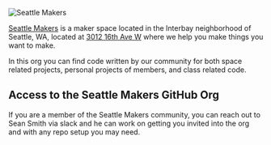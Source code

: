 ![Seattle Makers](img/logo.png)

[Seattle Makers](https://seattlemakers.org) is a maker space located in the Interbay neighborhood of Seattle, WA, located at [3012 16th Ave W](https://g.page/seattlemakershq?share) where we help you make things you want to make.

In this org you can find code written by our community for both space related projects, personal projects of members, and class related code.

## Access to the Seattle Makers GitHub Org
If you are a member of the Seattle Makers community, you can reach out to Sean Smith via slack and he can work on getting you invited into the org and with any repo setup you may need.
